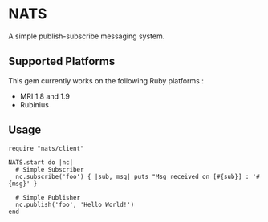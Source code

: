 # NATS

A simple publish-subscribe messaging system.

## Supported Platforms

This gem currently works on the following Ruby platforms :

- MRI 1.8 and 1.9
- Rubinius

## Usage

    require "nats/client"

    NATS.start do |nc|
      # Simple Subscriber
      nc.subscribe('foo') { |sub, msg| puts "Msg received on [#{sub}] : '#{msg}' }

      # Simple Publisher
      nc.publish('foo', 'Hello World!')
    end
